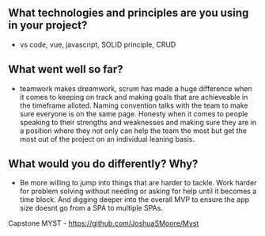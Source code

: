 ## What technologies and principles are you using in your project?
* vs code, vue, javascript, SOLID principle, CRUD

## What went well so far?
* teamwork makes dreamwork, scrum has made a huge difference when it comes to keeping on track and making goals that are achieveable in the timeframe alloted. Naming convention talks with the team to make sure everyone is on the same page. Honesty when it comes to people speaking to their strengths and weaknesses and making sure they are in a position where they not only can help the team the most but get the most out of the project on an individual leaning basis.

## What would you do differently? Why?
* Be more willing to jump into things that are harder to tackle. Work harder for problem solving without needing or asking for help until it becomes a time block. And digging deeper into the overall MVP to ensure the app size doesnt go from a SPA to multiple SPAs.

Capstone MYST - https://github.com/JoshuaSMoore/Myst